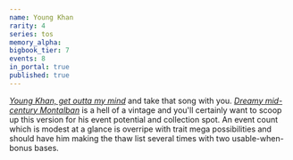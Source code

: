 ```yaml
---
name: Young Khan
rarity: 4
series: tos
memory_alpha:
bigbook_tier: 7
events: 8
in_portal: true
published: true
---
```


[_Young Khan, get outta my mind_](https://www.youtube.com/watch?v=qJFVPxBpezk) and take that song with you. [_Dreamy mid-century Montalban_](https://www.youtube.com/watch?v=8q7Z_cJGdnI) is a hell of a vintage and you'll certainly want to scoop up this version for his event potential and collection spot. An event count which is modest at a glance is overripe with trait mega possibilities and should have him making the thaw list several times with two usable-when-bonus bases.
